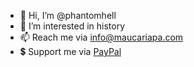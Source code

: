 - 👋 Hi, I’m @phantomhell
- 👀 I’m interested in history
- 📫 Reach me via info@maucariapa.com
- 💲 Support me via <a href="https://www.paypal.com/paypalme/kodester?country.x=ID&locale.x=id_ID" target="_blank">PayPal</a>

<!---
phantomhell/phantomhell is a ✨ special ✨ repository because its `README.md` (this file) appears on your GitHub profile.
You can click the Preview link to take a look at your changes.
--->
